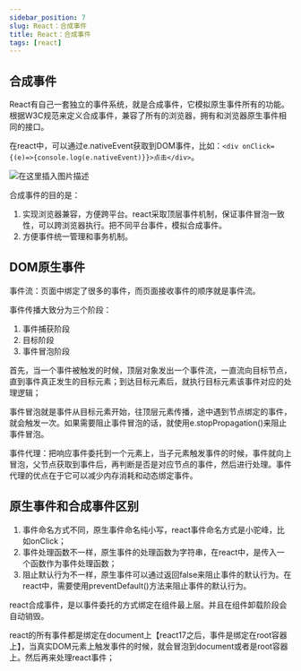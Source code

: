 ```yaml
---
sidebar_position: 7
slug: React：合成事件
title: React：合成事件
tags: [react]
---
```

<!--
 * @Author: duxinyues yongyuan253015@gmail.com
 * @Date: 2023-10-14 13:13:17
 * @LastEditors: duxinyues yongyuan253015@gmail.com
 * @LastEditTime: 2023-10-14 13:15:21
 * @FilePath: /blog/react/react202307.md
 * @Description: 
 * Copyright (c) 2023 by ${duxinyues} email: ${yongyuan253015@gmail.com}, All Rights Reserved.
-->


<!--
 * @Author: duxinyues yongyuan253015@gmail.com
 * @Date: 2023-02-17 17:29:32
 * @LastEditors: duxinyues yongyuan253015@gmail.com
 * @LastEditTime: 2023-02-17 23:17:15
 * @FilePath: \blog\docs\react\react202302171729.md
 * @Description: 
 * Copyright (c) 2023 by ${git_name} email: ${git_email}, All Rights Reserved.
-->

## 合成事件

React有自己一套独立的事件系统，就是合成事件，它模拟原生事件所有的功能。根据W3C规范来定义合成事件，兼容了所有的浏览器，拥有和浏览器原生事件相同的接口。

在react中，可以通过e.nativeEvent获取到DOM事件，比如：`<div onClick={(e)=>{console.log(e.nativeEvent)}}>点击</div>`。

![在这里插入图片描述](https://img-blog.csdnimg.cn/68b43d4d2fac449b9abdbda00caa79ac.png)

合成事件的目的是：

1. 实现浏览器兼容，方便跨平台。react采取顶层事件机制，保证事件冒泡一致性，可以跨浏览器执行。把不同平台事件，模拟合成事件。
2. 方便事件统一管理和事务机制。

## DOM原生事件

事件流：页面中绑定了很多的事件，而页面接收事件的顺序就是事件流。

事件传播大致分为三个阶段：

1. 事件捕获阶段
2. 目标阶段
3. 事件冒泡阶段

首先，当一个事件被触发的时候，顶层对象发出一个事件流，一直流向目标节点，直到事件真正发生的目标元素；到达目标元素后，就执行目标元素该事件对应的处理逻辑；

事件冒泡就是事件从目标元素开始，往顶层元素传播，途中遇到节点绑定的事件，就会触发一次。如果需要阻止事件冒泡的话，就使用e.stopPropagation()来阻止事件冒泡。

事件代理：把响应事件委托到一个元素上，当子元素触发事件的时候，事件就向上冒泡，父节点获取到事件后，再判断是否是对应节点的事件，然后进行处理。事件代理的优点在于它可以减少内存消耗和动态绑定事件。

## 原生事件和合成事件区别

1. 事件命名方式不同，原生事件命名纯小写，react事件命名方式是小驼峰，比如onClick；
2. 事件处理函数不一样，原生事件的处理函数为字符串，在react中，是传入一个函数作为事件处理函数；
3. 阻止默认行为不一样，原生事件可以通过返回false来阻止事件的默认行为。在react中，需要使用preventDefault()方法来阻止事件的默认行为。

react合成事件，是以事件委托的方式绑定在组件最上层。并且在组件卸载阶段会自动销毁。

react的所有事件都是绑定在document上【react17之后，事件是绑定在root容器上】，当真实DOM元素上触发事件的时候，就会冒泡到document或者是root容器上。然后再来处理react事件；